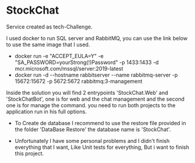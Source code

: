 # StockChat

Service created as tech-Challenge.

I used docker to run SQL server and RabbitMQ, you can use the link below to use the same image that I used.

- docker run -e "ACCEPT_EULA=Y" -e "SA_PASSWORD=yourStrong(!)Password" -p 1433:1433 -d mcr.microsoft.com/mssql/server:2019-latest
- docker run -d --hostname rabbitserver --name rabbitmq-server -p 15672:15672 -p 5672:5672 rabbitmq:3-management

Inside the solution you will find 2 entrypoints 'StockChat.Web' and 'StockChatBot', one is for web and the chat management and the second one is for manage the command.
you need to run both projects to the application run in his full options.

- To Create de database I recommend to use the restore file provided in the folder 'DataBase Restore' the database name is 'StockChat'.

- Unfortunately I have some personal problems and I didn't finish everything that I want, Like Unit tests for everything, But i want to finish this project.

